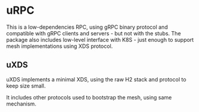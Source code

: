 # uRPC

This is a low-dependencies RPC, using gRPC binary protocol and compatible with
gRPC clients and servers - but not with the stubs. The package also includes
low-level interface with K8S - just enough to support mesh implementations 
using XDS protocol.

## uXDS

uXDS implements a minimal XDS, using the raw H2 stack and protocol to keep 
size small.

It includes other protocols used to bootstrap the mesh, using same mechanism.
